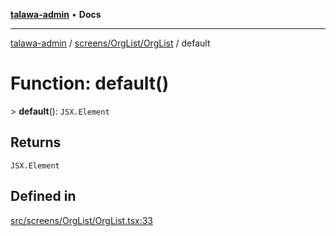 [**talawa-admin**](../../../../README.md) • **Docs**

***

[talawa-admin](../../../../modules.md) / [screens/OrgList/OrgList](../README.md) / default

# Function: default()

\> **default**(): `JSX.Element`

## Returns

`JSX.Element`

## Defined in

[src/screens/OrgList/OrgList.tsx:33](https://github.com/PalisadoesFoundation/talawa-admin/blob/ec91a82db6f7a7a061fbb4ea9639f2bff335faa5/src/screens/OrgList/OrgList.tsx#L33)
